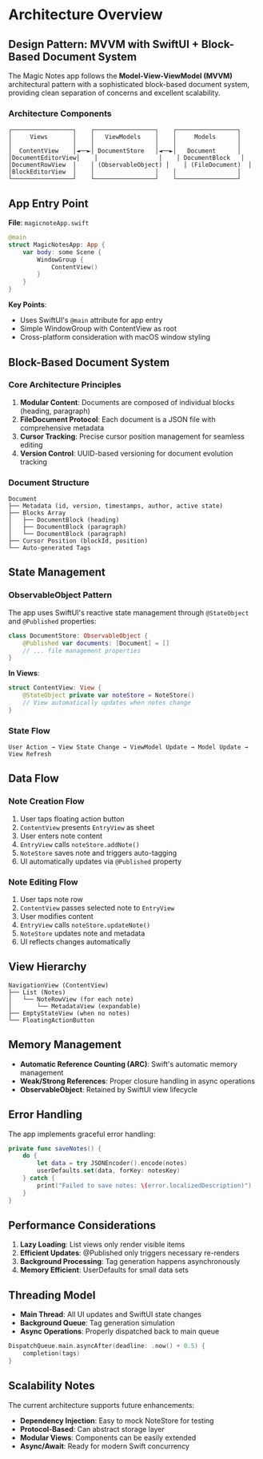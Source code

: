 # Architecture Overview

## Design Pattern: MVVM with SwiftUI + Block-Based Document System

The Magic Notes app follows the **Model-View-ViewModel (MVVM)** architectural pattern with a sophisticated block-based document system, providing clean separation of concerns and excellent scalability.

### Architecture Components

```
┌─────────────────┐    ┌─────────────────┐    ┌─────────────────┐
│     Views       │    │   ViewModels    │    │     Models      │
│                 │    │                 │    │                 │
│  ContentView    │◄──►│ DocumentStore   │◄──►│   Document      │
│DocumentEditorView│    │                 │    │ DocumentBlock   │
│DocumentRowView  │    │ (ObservableObject) │    │ (FileDocument)  │
│BlockEditorView  │    │                 │    │                 │
└─────────────────┘    └─────────────────┘    └─────────────────┘
```

## App Entry Point

**File**: `magicnoteApp.swift`

```swift
@main
struct MagicNotesApp: App {
    var body: some Scene {
        WindowGroup {
            ContentView()
        }
    }
}
```

**Key Points**:
- Uses SwiftUI's `@main` attribute for app entry
- Simple WindowGroup with ContentView as root
- Cross-platform consideration with macOS window styling

## Block-Based Document System

### Core Architecture Principles

1. **Modular Content**: Documents are composed of individual blocks (heading, paragraph)
2. **FileDocument Protocol**: Each document is a JSON file with comprehensive metadata
3. **Cursor Tracking**: Precise cursor position management for seamless editing
4. **Version Control**: UUID-based versioning for document evolution tracking

### Document Structure

```
Document
├── Metadata (id, version, timestamps, author, active state)
├── Blocks Array
│   ├── DocumentBlock (heading)
│   ├── DocumentBlock (paragraph)
│   └── DocumentBlock (paragraph)
├── Cursor Position (blockId, position)
└── Auto-generated Tags
```

## State Management

### ObservableObject Pattern

The app uses SwiftUI's reactive state management through `@StateObject` and `@Published` properties:

```swift
class DocumentStore: ObservableObject {
    @Published var documents: [Document] = []
    // ... file management properties
}
```

**In Views**:
```swift
struct ContentView: View {
    @StateObject private var noteStore = NoteStore()
    // View automatically updates when notes change
}
```

### State Flow

```
User Action → View State Change → ViewModel Update → Model Update → View Refresh
```

## Data Flow

### Note Creation Flow
1. User taps floating action button
2. `ContentView` presents `EntryView` as sheet
3. User enters note content
4. `EntryView` calls `noteStore.addNote()`
5. `NoteStore` saves note and triggers auto-tagging
6. UI automatically updates via `@Published` property

### Note Editing Flow
1. User taps note row
2. `ContentView` passes selected note to `EntryView`
3. User modifies content
4. `EntryView` calls `noteStore.updateNote()`
5. `NoteStore` updates note and metadata
6. UI reflects changes automatically

## View Hierarchy

```
NavigationView (ContentView)
├── List (Notes)
│   └── NoteRowView (for each note)
│       └── MetadataView (expandable)
├── EmptyStateView (when no notes)
└── FloatingActionButton
```

## Memory Management

- **Automatic Reference Counting (ARC)**: Swift's automatic memory management
- **Weak/Strong References**: Proper closure handling in async operations
- **ObservableObject**: Retained by SwiftUI view lifecycle

## Error Handling

The app implements graceful error handling:

```swift
private func saveNotes() {
    do {
        let data = try JSONEncoder().encode(notes)
        userDefaults.set(data, forKey: notesKey)
    } catch {
        print("Failed to save notes: \(error.localizedDescription)")
    }
}
```

## Performance Considerations

1. **Lazy Loading**: List views only render visible items
2. **Efficient Updates**: @Published only triggers necessary re-renders
3. **Background Processing**: Tag generation happens asynchronously
4. **Memory Efficient**: UserDefaults for small data sets

## Threading Model

- **Main Thread**: All UI updates and SwiftUI state changes
- **Background Queue**: Tag generation simulation
- **Async Operations**: Properly dispatched back to main queue

```swift
DispatchQueue.main.asyncAfter(deadline: .now() + 0.5) {
    completion(tags)
}
```

## Scalability Notes

The current architecture supports future enhancements:
- **Dependency Injection**: Easy to mock NoteStore for testing
- **Protocol-Based**: Can abstract storage layer
- **Modular Views**: Components can be easily extended
- **Async/Await**: Ready for modern Swift concurrency 